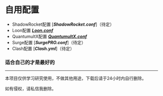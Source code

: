 # 自用配置

* ShadowRocket配置 [***ShadowRocket.conf***]（待定）
* Loon配置 [***Loon.conf***](https://raw.githubusercontent.com/cobalue/Netool-Config/main/Loon/Loon.conf)
* QuantumultX配置 [***QuantumultX.conf***](https://raw.githubusercontent.com/cobalue/Netool-Config/main/QuantumultX/QuantumultX.conf)
* Surge配置 [***SurgePRO.conf***]（待定）
* Clash配置 [***Clash.yml***]（待定）

### 适合自己的才是最好的

---
本项目仅供学习研究使用，不做其他用途，下载后请于24小时内自行删除。

如有侵权，请私信我删除。
